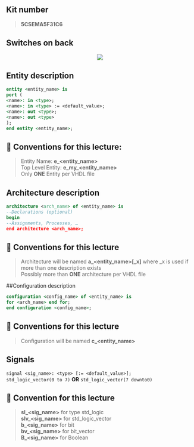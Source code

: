 ## Kit number
> **5CSEMA5F31C6**


## Switches on back
<p align="center">
    <img src="https://i.imgur.com/z9PxFfZ.png">
</p>


## Entity description
```vhdl
entity <entity_name> is
port (
<name>: in <type>;
<name>: in <type> := <default_value>;
<name>: out <type>;
<name>: out <type>
);
end entity <entity_name>;
```
  
## :punch: <Entity> Conventions for this lecture:  

> Entity Name: **e_<entity_name>**  
> Top Level Entity: **e_my_<entity_name>**  
> Only **ONE** Entity per VHDL file  
  
  
  
## Architecture description
```vhdl
architecture <arch_name> of <entity_name> is
--Declarations (optional)
begin
--Assignments, Processes, …
end architecture <arch_name>;
```
  
## :punch: Conventions for this lecture 
> Architecture will be named **a_<entity_name>[_x]** where _x is used if more than one description exists  
> Possibly more than **ONE** architecture per VHDL file  
  
  
  
##Configuration description
```vhdl
configuration <config_name> of <entity_name> is
for <arch_name> end for;
end configuration <config_name>;
```
  
## :punch: Conventions for this lecture
> Configuration will be named **c_<entity_name>**  
  
  
## Signals
`signal <sig_name>: <type> [:= <default_value>];`  
`std_logic_vector(0 to 7)` **OR** `std_logic_vector(7 downto0)`
  
## :punch: Convention for this lecture
> **sl_<sig_name>** for type std_logic  
> **slv_<sig_name>** for std_logic_vector  
> **b_<sig_name>** for bit  
> **bv_<sig_name>** for bit_vector  
> **B_<sig_name>** for Boolean  




